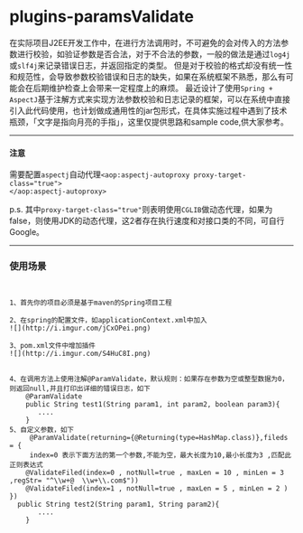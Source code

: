 # plugins-paramsValidate
<p>在实际项目J2EE开发工作中，在进行方法调用时，不可避免的会对传入的方法参数进行校验，如验证参数是否合法，对于不合法的参数，一般的做法是通过<code>log4j</code>或<code>slf4j</code>来记录错误日志，并返回指定的类型。
但是对于校验的格式却没有统一性和规范性，会导致参数校验错误和日志的缺失，如果在系统框架不熟悉，那么有可能会在后期维护检查上会带来一定程度上的麻烦。
最近设计了使用<code>Spring + AspectJ</code>基于注解方式来实现方法参数校验和日志记录的框架，可以在系统中直接引入此代码使用，也计划做成通用性的jar包形式，在具体实施过程中遇到了技术瓶颈，「文字是指向月亮的手指」，这里仅提供思路和sample code,供大家参考。</p>

<hr />

<h4>注意</h4>


<p>需要配置<code>aspectj</code>自动代理<code>&lt;aop:aspectj-autoproxy proxy-target-class="true">
&lt;/aop:aspectj-autoproxy> </code></p>

<p>p.s.  其中<code>proxy-target-class="true"</code>则表明使用<code>CGLIB</code>做动态代理，如果为false，则使用JDK的动态代理，这2者存在执行速度和对接口类的不同，可自行Google。</p>

<hr />


<h3>使用场景</h3>


<pre><code>

1、首先你的项目必须是基于maven的Spring项目工程

2、在spring的配置文件，如applicationContext.xml中加入
![](http://i.imgur.com/jCxOPei.png)

3、pom.xml文件中增加插件
![](http://i.imgur.com/S4HuC8I.png)


4、在调用方法上使用注解@ParamValidate，默认规则：如果存在参数为空或整型数据为0，则返回null,并且打印出详细的错误日志，如下
    @ParamValidate
    public String test1(String param1, int param2, boolean param3){
       ....
    }
5、自定义参数，如下
     @ParamValidate(returning={@Returning(type=HashMap.class)},fileds = {  
     index=0 表示下面方法的第一个参数,不能为空，最大长度为10,最小长度为3 ,匹配此正则表达式
    @ValidateFiled(index=0 , notNull=true , maxLen = 10 , minLen = 3 ,regStr= "^\\w+@  \\w+\\.com$"))    
    @ValidateFiled(index=1 , notNull=true , maxLen = 5 , minLen = 2 ) }) 
  public String test2(String param1, String param2){
       ....
    }
</code></pre>

